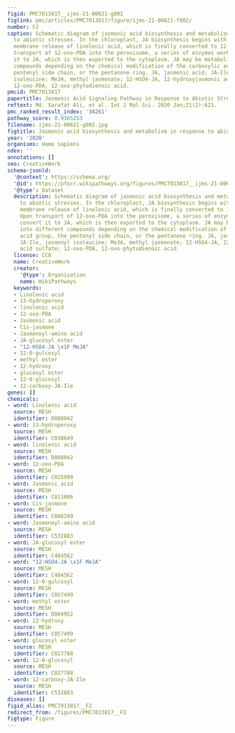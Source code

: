 ```yaml
---
figid: PMC7013817__ijms-21-00621-g002
figlink: pmc/articles/PMC7013817/figure/ijms-21-00621-f002/
number: F2
caption: Schematic diagram of jasmonic acid biosynthesis and metabolism in response
  to abiotic stresses. In the chloroplast, JA biosynthesis begins with the chloroplast
  membrane release of linolenic acid, which is finally converted to 12-oxo-PDA. Upon
  transport of 12-oxo-PDA into the peroxisome, a series of enzymes work to convert
  it to JA, which is then exported to the cytoplasm. JA may be metabolized into different
  compounds depending on the chemical modification of the carboxylic acid group, the
  pentenyl side chain, or the pentanone ring. JA, jasmonic acid; JA-Ile, jasmonyl
  isoleucine; MeJA, methyl jasmonate; 12-HSO4-JA, 12-hydroxyjasmonic acid sulfate;
  12-oxo-PDA, 12-oxo-phytodienoic acid.
pmcid: PMC7013817
papertitle: Jasmonic Acid Signaling Pathway in Response to Abiotic Stresses in Plants.
reftext: Md. Sarafat Ali, et al. Int J Mol Sci. 2020 Jan;21(2):621.
pmc_ranked_result_index: '34261'
pathway_score: 0.9365253
filename: ijms-21-00621-g002.jpg
figtitle: Jasmonic acid biosynthesis and metabolism in response to abiotic stresses
year: '2020'
organisms: Homo sapiens
ndex: ''
annotations: []
seo: CreativeWork
schema-jsonld:
  '@context': https://schema.org/
  '@id': https://pfocr.wikipathways.org/figures/PMC7013817__ijms-21-00621-g002.html
  '@type': Dataset
  description: Schematic diagram of jasmonic acid biosynthesis and metabolism in response
    to abiotic stresses. In the chloroplast, JA biosynthesis begins with the chloroplast
    membrane release of linolenic acid, which is finally converted to 12-oxo-PDA.
    Upon transport of 12-oxo-PDA into the peroxisome, a series of enzymes work to
    convert it to JA, which is then exported to the cytoplasm. JA may be metabolized
    into different compounds depending on the chemical modification of the carboxylic
    acid group, the pentenyl side chain, or the pentanone ring. JA, jasmonic acid;
    JA-Ile, jasmonyl isoleucine; MeJA, methyl jasmonate; 12-HSO4-JA, 12-hydroxyjasmonic
    acid sulfate; 12-oxo-PDA, 12-oxo-phytodienoic acid.
  license: CC0
  name: CreativeWork
  creator:
    '@type': Organization
    name: WikiPathways
  keywords:
  - Linolenic acid
  - 13-hydroperoxy
  - linolenic acid
  - 12-oxo-PDA
  - Jasmonic acid
  - Cis-jasmone
  - Jasmonoyl-amino acid
  - JA-glucosyl ester
  - "12-HSO4-JA \x1F MeJA"
  - 12-0-gulcosyl
  - methyl ester
  - 12-hydroxy
  - glucosyl ester
  - 12-0-glucosyl
  - 12-carboxy-JA-Ile
genes: []
chemicals:
- word: Linolenic acid
  source: MESH
  identifier: D008042
- word: 13-hydroperoxy
  source: MESH
  identifier: C038649
- word: linolenic acid
  source: MESH
  identifier: D008042
- word: 12-oxo-PDA
  source: MESH
  identifier: C025999
- word: Jasmonic acid
  source: MESH
  identifier: C011006
- word: Cis-jasmone
  source: MESH
  identifier: C086299
- word: Jasmonoyl-amino acid
  source: MESH
  identifier: C532883
- word: JA-glucosyl ester
  source: MESH
  identifier: C404562
- word: "12-HSO4-JA \x1F MeJA"
  source: MESH
  identifier: C404562
- word: 12-0-gulcosyl
  source: MESH
  identifier: C057499
- word: methyl ester
  source: MESH
  identifier: D004952
- word: 12-hydroxy
  source: MESH
  identifier: C057499
- word: glucosyl ester
  source: MESH
  identifier: C027788
- word: 12-0-glucosyl
  source: MESH
  identifier: C027788
- word: 12-carboxy-JA-Ile
  source: MESH
  identifier: C532883
diseases: []
figid_alias: PMC7013817__F2
redirect_from: /figures/PMC7013817__F2
figtype: Figure
---
```

